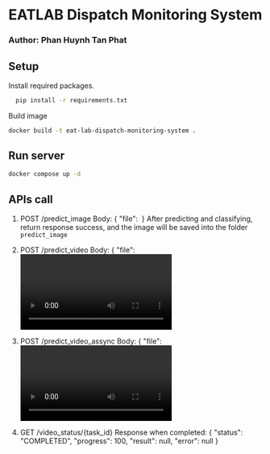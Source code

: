 # EATLAB Dispatch Monitoring System
### Author: Phan Huynh Tan Phat


## Setup
Install required packages.

```bash
  pip install -r requirements.txt
```

Build image

```bash
docker build -t eat-lab-dispatch-monitoring-system . 
```

## Run server
```bash
docker compose up -d
```

## APIs call

1. POST /predict_image
Body: { "file": <image> }
After predicting and classifying, return response success, and the image will be saved into the folder `predict_image`

2. POST /predict_video
Body: { "file": <video> }
After predicting and classifying, return response success, and the image will be saved into the folder `predict_image`
If the video is too heavy, it may respond timeout or take a long time.

3. POST /predict_video_assync
Body: { "file": <video> }
Response: {
     "task_id": "a1b2c3d4-e5f6-7890-abcd-ef1234567890",
     "status": "PENDING",
     "message": "Video processing started in the background."
   }
Added asyncio and `concurrent.futures.ThreadPoolExecutor` for background task management

4. GET /video_status/{task_id}
Response when completed: {
    "status": "COMPLETED",
    "progress": 100,
    "result": null,
    "error": null
}
